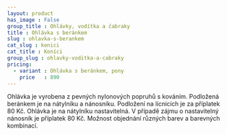 ```yaml
---
layout: product
has_image : False
group_title : Ohlávky, vodítka a čabraky
title : Ohlávka s beránkem
slug : ohlavka-s-berankem
cat_slug : konici
cat_title : Koníci
group_slug : ohlavky-voditka-a-cabraky
pricing:
  - variant : Ohlávka s beránkem, pony
    price   : 890
---
```


Ohlávka je vyrobena z pevných nylonových popruhů s kováním.
Podložená beránkem je na nátylníku a nánosníku.
Podložení na lícnicích je za příplatek 80&nbsp;Kč.
Ohlávka je na nátylníku nastavitelná.
V případě zájmu o nastavitelný nánosník je příplatek 80&nbsp;Kč.
Možnost objednání různých barev a barevných kombinací.

